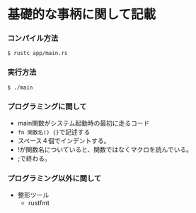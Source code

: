 # 基礎的な事柄に関して記載
### コンパイル方法
```
$ rustc app/main.rs
```

### 実行方法
```
$ ./main
```

### プログラミングに関して
- main関数がシステム起動時の最初に走るコード
- `fn 関数名() {}`で記述する
- スペース４個でインデントする。
- !が関数名についていると、関数ではなくマクロを読んでいる。
- ;で終わる。



### プログラミング以外に関して
- 整形ツール
  - rustfmt